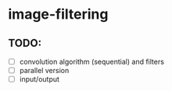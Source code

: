# image-filtering

## TODO:
- [ ] convolution algorithm (sequential) and filters
- [ ] parallel version
- [ ] input/output